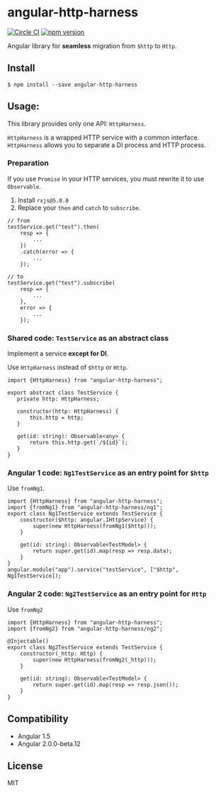 # angular-http-harness
[![Circle CI](https://circleci.com/gh/laco0416/angular-http-harness/tree/master.svg?style=svg)](https://circleci.com/gh/laco0416/angular-http-harness/tree/master)
[![npm version](https://badge.fury.io/js/angular-http-harness.svg)](https://badge.fury.io/js/angular-http-harness)

Angular library for **seamless** migration from `$http` to `Http`.

## Install

```
$ npm install --save angular-http-harness
```

## Usage:
This library provides only one API: `HttpHarness`.

`HttpHarness` is a wrapped HTTP service with a common interface.
`HttpHarness` allows you to separate a DI process and HTTP process.

### Preparation
If you use `Promise` in your HTTP services, you must rewrite it to use `Observable`.

1. Install `rxjs@5.0.0`
2. Replace your `then` and `catch` to `subscribe`.

```
// from
testService.get("test").then(
    resp => {
        ...
    })
    .catch(error => {
        ...
    });

// to
testService.get("test").subscribe(
    resp => {
        ...
    },
    error => {
        ...
    });
```

### Shared code: `TestService` as an abstract class
Implement a service **except for DI**.

Use `HttpHarness` instead of `$http` or `Http`.

```
import {HttpHarness} from "angular-http-harness";

export abstract class TestService {
   private http: HttpHarness;

   constructor(http: HttpHarness) {
       this.http = http;
   }

   get(id: string): Observable<any> {
       return this.http.get(`/${id}`);
   }
}
```

### Angular 1 code: `Ng1TestService` as an entry point for `$http`
Use `fromNg1`.

```
import {HttpHarness} from "angular-http-harness";
import {fromNg1} from "angular-http-harness/ng1";
export class Ng1TestService extends TestService {
    constructor($http: angular.IHttpService) {
        super(new HttpHarness(fromNg1($http)));
    }

    get(id: string): Observable<TestModel> {
        return super.get(id).map(resp => resp.data);
    }
}
angular.module("app").service("testService", ["$http", Ng1TestService]);
```

### Angular 2 code: `Ng2TestService` as an entry point for `Http`
Use `fromNg2`

```
import {HttpHarness} from "angular-http-harness";
import {fromNg2} from "angular-http-harness/ng2";

@Injectable()
export class Ng2TestService extends TestService {
    constructor(_http: Http) {
        super(new HttpHarness(fromNg2(_http)));
    }

    get(id: string): Observable<TestModel> {
        return super.get(id).map(resp => resp.json());
    }
}
```

## Compatibility

* Angular 1.5
* Angular 2.0.0-beta.12

## License
MIT
